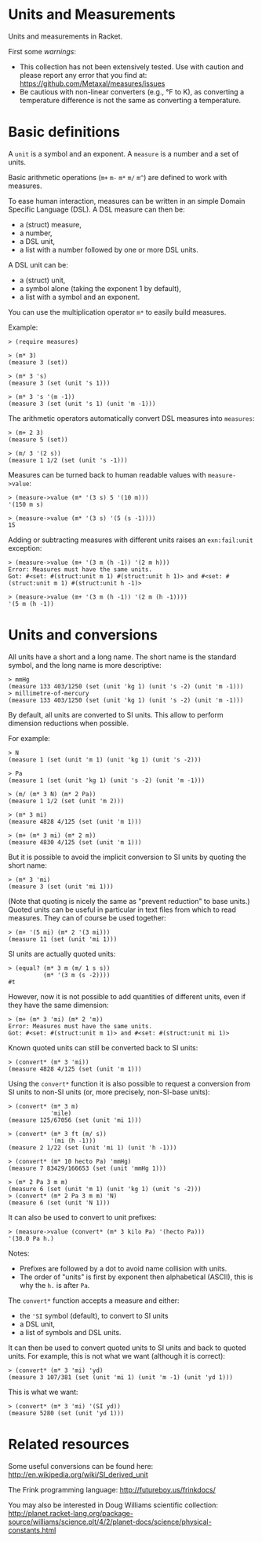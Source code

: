Units and Measurements
======================

Units and measurements in Racket.

First some *warnings*:
* This collection has not been extensively tested. Use with caution and please report any error that you find at: https://github.com/Metaxal/measures/issues
* Be cautious with non-linear converters (e.g., °F to K), as converting a temperature difference is not the same as converting a temperature.

Basic definitions
=================

A `unit` is a symbol and an exponent.
A `measure` is a number and a set of units.

Basic arithmetic operations (`m+` `m-` `m*` `m/` `m^`) are defined to work with measures.

To ease human interaction, measures can be written in an simple Domain Specific Language (DSL). A DSL measure can then be:
* a (struct) measure,
* a number,
* a DSL unit,
* a list with a number followed by one or more DSL units.

A DSL unit can be:
* a (struct) unit,
* a symbol alone (taking the exponent 1 by default),
* a list with a symbol and an exponent.

You can use the multiplication operator `m*` to easily build measures.

Example:
```racket
> (require measures)

> (m* 3)
(measure 3 (set))

> (m* 3 's)
(measure 3 (set (unit 's 1)))

> (m* 3 's '(m -1))
(measure 3 (set (unit 's 1) (unit 'm -1)))
```
The arithmetic operators automatically convert DSL measures into `measures`:
```racket
> (m+ 2 3)
(measure 5 (set))

> (m/ 3 '(2 s))
(measure 1 1/2 (set (unit 's -1)))
```
Measures can be turned back to human readable values with `measure->value`:
```racket
> (measure->value (m* '(3 s) 5 '(10 m)))
'(150 m s)

> (measure->value (m* '(3 s) '(5 (s -1))))
15
```

Adding or subtracting measures with different units raises an `exn:fail:unit` exception:
```racket
> (measure->value (m+ '(3 m (h -1)) '(2 m h)))
Error: Measures must have the same units.
Got: #<set: #(struct:unit m 1) #(struct:unit h 1)> and #<set: #(struct:unit m 1) #(struct:unit h -1)>

> (measure->value (m+ '(3 m (h -1)) '(2 m (h -1))))
'(5 m (h -1))
```

Units and conversions
=====================

All units have a short and a long name.
The short name is the standard symbol, and the long name is more descriptive:
```racket
> mmHg
(measure 133 403/1250 (set (unit 'kg 1) (unit 's -2) (unit 'm -1)))
> millimetre-of-mercury
(measure 133 403/1250 (set (unit 'kg 1) (unit 's -2) (unit 'm -1)))
```

By default, all units are converted to SI units.
This allow to perform dimension reductions when possible.

For example:
```racket
> N
(measure 1 (set (unit 'm 1) (unit 'kg 1) (unit 's -2)))

> Pa
(measure 1 (set (unit 'kg 1) (unit 's -2) (unit 'm -1)))

> (m/ (m* 3 N) (m* 2 Pa))
(measure 1 1/2 (set (unit 'm 2)))

> (m* 3 mi)
(measure 4828 4/125 (set (unit 'm 1)))

> (m+ (m* 3 mi) (m* 2 m))
(measure 4830 4/125 (set (unit 'm 1)))
```

But it is possible to avoid the implicit conversion to SI units by quoting the short name:
```racket
> (m* 3 'mi)
(measure 3 (set (unit 'mi 1)))
```
(Note that quoting is nicely the same as "prevent reduction" to base units.)
Quoted units can be useful in particular in text files from which to read measures.
They can of course be used together:
```racket
> (m+ '(5 mi) (m* 2 '(3 mi)))
(measure 11 (set (unit 'mi 1)))
```

SI units are actually quoted units:
```racket
> (equal? (m* 3 m (m/ 1 s s))
          (m* '(3 m (s -2))))
#t
```

However, now it is not possible to add quantities of different units, even if they have the same dimension:
```racket
> (m+ (m* 3 'mi) (m* 2 'm))
Error: Measures must have the same units.
Got: #<set: #(struct:unit m 1)> and #<set: #(struct:unit mi 1)>
```
Known quoted  units can still be converted back to SI units:
```racket
> (convert* (m* 3 'mi))
(measure 4828 4/125 (set (unit 'm 1)))
```

Using the `convert*` function it is also possible to request a conversion from SI units to non-SI units (or, more precisely, non-SI-base units):
```racket
> (convert* (m* 3 m)
            'mile)
(measure 125/67056 (set (unit 'mi 1)))

> (convert* (m* 3 ft (m/ s))
            '(mi (h -1)))
(measure 2 1/22 (set (unit 'mi 1) (unit 'h -1)))

> (convert* (m* 10 hecto Pa) 'mmHg)
(measure 7 83429/166653 (set (unit 'mmHg 1)))

> (m* 2 Pa 3 m m)
(measure 6 (set (unit 'm 1) (unit 'kg 1) (unit 's -2)))
> (convert* (m* 2 Pa 3 m m) 'N)
(measure 6 (set (unit 'N 1)))
```

It can also be used to convert to unit prefixes:
```racket
> (measure->value (convert* (m* 3 kilo Pa) '(hecto Pa)))
'(30.0 Pa h.)
```
Notes:
* Prefixes are followed by a dot to avoid name collision with units.
* The order of "units" is first by exponent then alphabetical (ASCII), this is why the `h.` is after `Pa`.

The `convert*` function accepts a measure and either:
* the `'SI` symbol (default), to convert to SI units
* a DSL unit,
* a list of symbols and DSL units.

It can then be used to convert quoted units to SI units and back to quoted units.
For example, this is not what we want (although it is correct):
```racket
> (convert* (m* 3 'mi) 'yd)
(measure 3 107/381 (set (unit 'mi 1) (unit 'm -1) (unit 'yd 1)))
```
This is what we want:
```racket
> (convert* (m* 3 'mi) '(SI yd))
(measure 5280 (set (unit 'yd 1)))
```

Related resources
=================

Some useful conversions can be found here:
http://en.wikipedia.org/wiki/SI_derived_unit

The Frink programming language:
http://futureboy.us/frinkdocs/

You may also be interested in Doug Williams scientific collection:
http://planet.racket-lang.org/package-source/williams/science.plt/4/2/planet-docs/science/physical-constants.html


